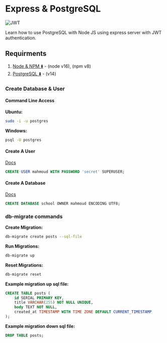 # Express & PostgreSQL

![JWT](https://jwt.io/img/badge-compatible.svg "JWT Compatible")

Learn how to use PostgreSQL with Node JS using express server with JWT authentication.

## Requirments

1. [Node & NPM ⬇️](https://nodejs.org/en/) - (node v16), (npm v8)
2. [PostgreSQL ⬇️](https://www.postgresql.org/download/) - (v14)

### Create Database & User

#### Command Line Access

**Ubuntu:**

```bash
sudo -i -u postgres
```

**Windows:**

```bash
psql -U postgres
```

#### Create A User

[Docs](https://www.postgresql.org/docs/14/sql-createuser.html)

```sql
CREATE USER mahmoud WITH PASSWORD 'secret' SUPERUSER;
```

#### Create A Database

[Docs](https://www.postgresql.org/docs/14/sql-createdatabase.html)

```sql
CREATE DATABASE school OWNER mahmoud ENCODING UTF8;
```

### db-migrate commands

**Create Migration:**

```bash
db-migrate create posts --sql-file
```

**Run Migrations:**

```bash
db-migrate up
```

**Reset Migrations:**

```bash
db-migrate reset
```

**Example migration up sql file:**

```sql
CREATE TABLE posts (
    id SERIAL PRIMARY KEY,
    title VARCHAR(255) NOT NULL UNIQUE,
    body TEXT NOT NULL,
    created_at TIMESTAMP WITH TIME ZONE DEFAULT CURRENT_TIMESTAMP
);
```

**Example migration down sql file:**

```sql
DROP TABLE posts;
```
